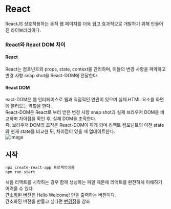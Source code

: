 # React
ReactJS 상호작용하는 동적 웹 페이지를 더욱 쉽고 효과적으로 개발하기 위해 만들어진 라이브러리이다.
### React와 React DOM 차이
#### React
React는 컴포넌트와 props, state, context를 관리하며, 이들의 변경 사항을 파악하고 변경 사항 snap shot을 React-DOM에 전달한다.
#### React DOM
eact-DOM은 웹 인터페이스로 웹과 직접적인 연관이 있으며 실제 HTML 요소를 화면에 불러오는 역할을 한다.  
React-DOM은 React로 부터 받은 변경 사항 snap shot과 실제 브라우저 DOM을 비교하며 차이점을 확인 후, 실제 DOM을 조작한다.  
즉, 브라우저 DOM의 조작은 React-DOM이 하게 되며 리액트 컴포넌트의 이전 state와 현재 state를 비교한 뒤, 차이점이 있을 때 업데이트한다.  
![image](https://user-images.githubusercontent.com/68111814/222175967-fd4a8ae4-dcd7-4747-89bd-0a2c77cc2574.png)

## 시작
```
npx create-react-app 프로젝트이름
npm run start
```
처음 리액트를 시작하는 경우 함께 생성하는 파일 때문에 리액트를 완전하게 이해하기 어려울 수 있다.  
[간소화된 버전](https://github.com/Aierse/Study/tree/6eb0dafe4233f13172556aa3d785c29b1531a523/TypeScript/nomadcoder/ReactJS/react-for-beginners)은 Hello Welcome! 만을 출력하는 버전이다.  
간소화된 버전을 만들고 싶다면 [변경점](https://github.com/Aierse/Study/commit/6eb0dafe4233f13172556aa3d785c29b1531a523)을 참조
